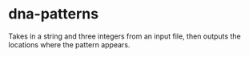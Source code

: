 # dna-patterns
Takes in a string and three integers from an input file, then outputs the locations where the pattern appears.
